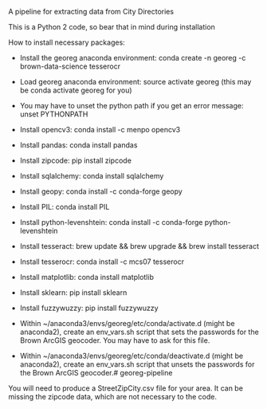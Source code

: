 
A pipeline for extracting data from City Directories

This is a Python 2 code, so bear that in mind during installation

How to install necessary packages:
- Install the georeg anaconda environment: conda create -n georeg -c brown-data-science tesserocr
- Load georeg anaconda environment: source activate georeg (this may be conda activate georeg for you)
- You may have to unset the python path if you get an error message: unset PYTHONPATH
- Install opencv3: conda install -c menpo opencv3
- Install pandas: conda install pandas
- Install zipcode: pip install zipcode
- Install sqlalchemy: conda install sqlalchemy
- Install geopy: conda install -c conda-forge geopy
- Install PIL: conda install PIL
- Install python-levenshtein: conda install -c conda-forge python-levenshtein
- Install tesseract: brew update && brew upgrade && brew install tesseract
- Install tesserocr: conda install -c mcs07 tesserocr
- Install matplotlib: conda install matplotlib
- Install sklearn: pip install sklearn
- Install fuzzywuzzy: pip install fuzzywuzzy

- Within ~/anaconda3/envs/georeg/etc/conda/activate.d (might be anaconda2), create an env_vars.sh script that sets the passwords for the Brown ArcGIS geocoder.  You may have to ask for this file.
- Within ~/anaconda3/envs/georeg/etc/conda/deactivate.d (might be anaconda2), create an env_vars.sh script that unsets the passwords for the Brown ArcGIS geocoder.# georeg-pipeline

You will need to produce a StreetZipCity.csv file for your area.  It can be missing the zipcode data, which are not necessary to the code.


